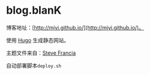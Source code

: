 # blog.blanK

博客地址：[http://mjyi.github.io/](http://mjyi.github.io/)。

使用 [Hugo](http://hugo.spf13.com) 生成静态网站。 

主题文件来自：[Steve Francia](http://spf13.com)

自动部署脚本`deploy.sh`